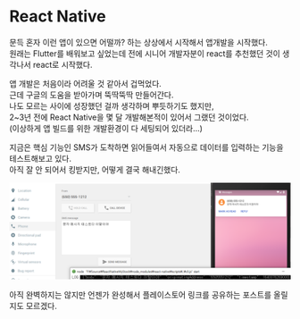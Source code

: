 # React Native

문득 혼자 이런 앱이 있으면 어떨까? 하는 상상에서 시작해서 앱개발을 시작했다.  
원래는 Flutter를 배워보고 싶었는데 전에 시니어 개발자분이 react를 추천했던 것이 생각나서 react로 시작했다.  

앱 개발은 처음이라 어려울 것 같아서 겁먹었다.  
근데 구글의 도움을 받아가며 뚝딱뚝딱 만들어간다.  
나도 모르는 사이에 성장했던 걸까 생각하며 뿌듯하기도 했지만,  
2~3년 전에 React Native을 몇 달 개발해본적이 있어서 그랬던 것이었다.  
(이상하게 앱 빌드를 위한 개발환경이 다 세팅되어 있더라...)  

지금은 핵심 기능인 SMS가 도착하면 읽어들여서 자동으로 데이터를 입력하는 기능을 테스트해보고 있다.  
아직 잘 안 되어서 킹받지만, 어떻게 결국 해내긴했다.  

![](./images/1.png)  

아직 완벽하지는 않지만 언젠가 완성해서 플레이스토어 링크를 공유하는 포스트를 올릴지도 모르겠다.